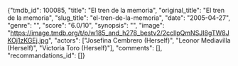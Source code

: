 {"tmdb_id": 100085, "title": "El tren de la memoria", "original_title": "El tren de la memoria", "slug_title": "el-tren-de-la-memoria", "date": "2005-04-27", "genre": "", "score": "6.0/10", "synopsis": "", "image": "https://image.tmdb.org/t/p/w185_and_h278_bestv2/2ccllpQmNSJI8gTW8JKOj1zKGEj.jpg", "actors": ["Josefina Cembrero (Herself)", "Leonor Mediavilla (Herself)", "Victoria Toro (Herself)"], "comments": [], "recommandations_id": []}